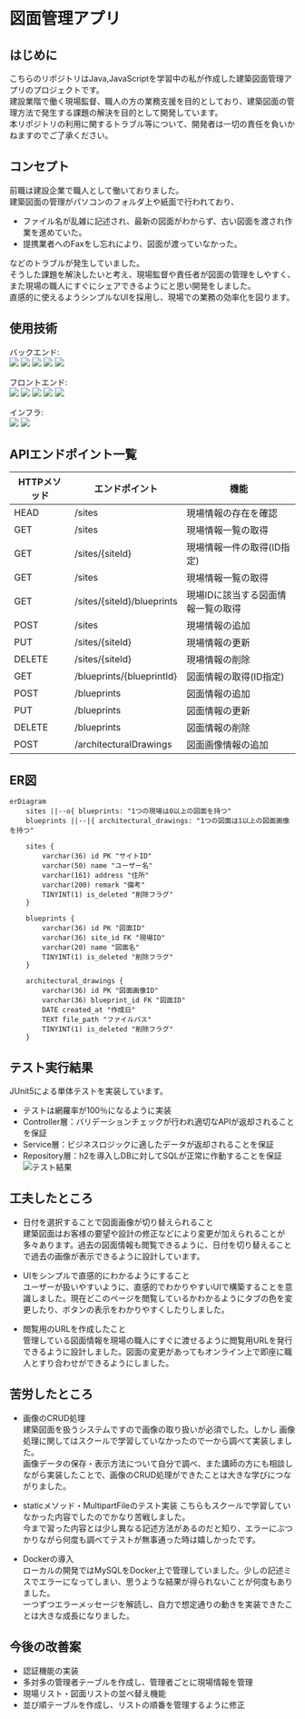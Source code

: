 # 図面管理アプリ

## はじめに

こちらのリポジトリはJava,JavaScriptを学習中の私が作成した建築図面管理アプリのプロジェクトです。    
建設業階で働く現場監督、職人の方の業務支援を目的としており、建築図面の管理方法で発生する課題の解決を目的として開発しています。    
本リポジトリの利用に関するトラブル等について、開発者は一切の責任を負いかねますのでご了承ください。

## コンセプト

前職は建設企業で職人として働いておりました。     
建築図面の管理がパソコンのフォルダ上や紙面で行われており、

- ファイル名が乱雑に記述され、最新の図面がわからず、古い図面を渡され作業を進めていた。
- 提携業者へのFaxをし忘れにより、図面が渡っていなかった。

などのトラブルが発生していました。      
そうした課題を解決したいと考え、現場監督や責任者が図面の管理をしやすく、また現場の職人にすぐにシェアできるようにと思い開発をしました。    
直感的に使えるようシンプルなUIを採用し、現場での業務の効率化を図ります。

## 使用技術

バックエンド: <br>
![](https://img.shields.io/badge/Java_21-red)
![](https://img.shields.io/badge/Spring_Boot_3.4.5-green)
![](https://img.shields.io/badge/JUnit5-yellow)
![](https://img.shields.io/badge/MyBatis_3.0.4-blue)
![](https://img.shields.io/badge/Gradle-black)

フロントエンド:       
![](https://img.shields.io/badge/JavaScript-green)
![](https://img.shields.io/badge/TypeScript_4-blue)
![](https://img.shields.io/badge/Next_15.3.2-blue)
![](https://img.shields.io/badge/TailwindCSS_4-red)
![](https://img.shields.io/badge/npm-black)

インフラ:      
![](https://img.shields.io/badge/MySQL-green)
![](https://img.shields.io/badge/Docker-blue)

## APIエンドポイント一覧

| HTTPメソッド | エンドポイント | 機能 |
| ---- | ---- | ---- |
| HEAD | /sites | 現場情報の存在を確認 |
| GET | /sites | 現場情報一覧の取得 |
| GET | /sites/{siteId} | 現場情報一件の取得(ID指定) |
| GET | /sites | 現場情報一覧の取得 |
| GET | /sites/{siteId}/blueprints | 現場IDに該当する図面情報一覧の取得 |
| POST | /sites | 現場情報の追加 |
| PUT | /sites/{siteId} | 現場情報の更新 |
| DELETE | /sites/{siteId} | 現場情報の削除 |
| GET | /blueprints/{blueprintId} | 図面情報の取得(ID指定) |
| POST | /blueprints | 図面情報の追加 |
| PUT | /blueprints | 図面情報の更新 |
| DELETE | /blueprints | 図面情報の削除 |
| POST | /architecturalDrawings | 図面画像情報の追加 |

## ER図

```mermaid
erDiagram
    sites ||--o{ blueprints: "1つの現場は0以上の図面を持つ"
    blueprints ||--|{ architectural_drawings: "1つの図面は1以上の図面画像を持つ"

    sites {
        varchar(36) id PK "サイトID"
        varchar(50) name "ユーザー名"
        varchar(161) address "住所"
        varchar(200) remark "備考"
        TINYINT(1) is_deleted "削除フラグ"
    }

    blueprints {
        varchar(36) id PK "図面ID"
        varchar(36) site_id FK "現場ID"
        varchar(20) name "図面名"
        TINYINT(1) is_deleted "削除フラグ"
    }

    architectural_drawings {
        varchar(36) id PK "図面画像ID"
        varchar(36) blueprint_id FK "図面ID"
        DATE created_at "作成日"
        TEXT file_path "ファイルパス"
        TINYINT(1) is_deleted "削除フラグ"
    }
```

## テスト実行結果

JUnit5による単体テストを実装しています。

- テストは網羅率が100％になるように実装
- Controller層：バリデーションチェックが行われ適切なAPIが返却されることを保証
- Service層：ビジネスロジックに適したデータが返却されることを保証
- Repository層：h2を導入しDBに対してSQLが正常に作動することを保証
![テスト結果](https://github.com/user-attachments/assets/d4b734db-1fea-4646-826a-7e28be4748b1)


## 工夫したところ

- 日付を選択することで図面画像が切り替えられること    
  建築図面はお客様の要望や設計の修正などにより変更が加えられることが多々あります。過去の図面情報も閲覧できるように、日付を切り替えることで過去の画像が表示できるように設計しています。

- UIをシンプルで直感的にわかるようにすること  
  ユーザーが扱いやすいように、直感的でわかりやすいUIで構築することを意識しました。現在どこのページを閲覧しているかわかるようにタブの色を変更したり、ボタンの表示をわかりやすくしたりしました。

- 閲覧用のURLを作成したこと  
  管理している図面情報を現場の職人にすぐに渡せるように閲覧用URLを発行できるように設計しました。図面の変更があってもオンライン上で即座に職人とすり合わせができるようにしました。

## 苦労したところ

- 画像のCRUD処理   
  建築図面を扱うシステムですので画像の取り扱いが必須でした。しかし
  画像処理に関してはスクールで学習していなかったので一から調べて実装しました。    
  画像データの保存・表示方法について自分で調べ、また講師の方にも相談しながら実装したことで、画像のCRUD処理ができたことは大きな学びにつながりました。

- staticメソッド・MultipartFileのテスト実装
  こちらもスクールで学習していなかった内容でしたのでかなり苦戦しました。  
  今まで習った内容とは少し異なる記述方法があるのだと知り、エラーにぶつかりながら何度も調べてテストが無事通った時は嬉しかったです。

- Dockerの導入    
  ローカルの開発ではMySQLをDocker上で管理していました。少しの記述ミスでエラーになってしまい、思うような結果が得られないことが何度もありました。   
  一つずつエラーメッセージを解読し、自力で想定通りの動きを実装できたことは大きな成長になりました。

## 今後の改善案

- 認証機能の実装
- 多対多の管理者テーブルを作成し、管理者ごとに現場情報を管理
- 現場リスト・図面リストの並べ替え機能
- 並び順テーブルを作成し、リストの順番を管理するように修正

